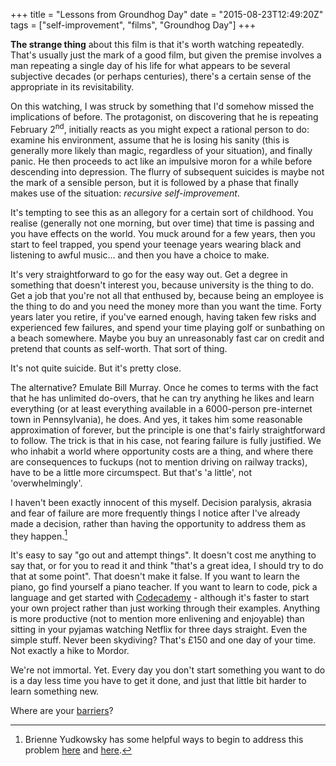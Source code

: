 +++
title = "Lessons from Groundhog Day"
date = "2015-08-23T12:49:20Z"
tags = ["self-improvement", "films", "Groundhog Day"]
+++

**The strange thing** about this film is that it's worth watching repeatedly. That's usually just the mark of a good film, but given the premise involves a man repeating a single day of his life for what appears to be several subjective decades (or perhaps centuries), there's a certain sense of the appropriate in its revisitability.

On this watching, I was struck by something that I'd somehow missed the implications of before. The protagonist, on discovering that he is repeating February 2<sup>nd</sup>, initially reacts as you might expect a rational person to do: examine his environment, assume that he is losing his sanity (this is generally more likely than magic, regardless of your situation), and finally panic. He then proceeds to act like an impulsive moron for a while before descending into depression. The flurry of subsequent suicides is maybe not the mark of a sensible person, but it is followed by a phase that finally makes use of the situation: *recursive self-improvement*.

It's tempting to see this as an allegory for a certain sort of childhood. You realise (generally not one morning, but over time) that time is passing and you have effects on the world. You muck around for a few years, then you start to feel trapped, you spend your teenage years wearing black and listening to awful music... and then you have a choice to make.

It's very straightforward to go for the easy way out. Get a degree in something that doesn't interest you, because university is the thing to do. Get a job that you're not all that enthused by, because being an employee is the thing to do and you need the money more than you want the time. Forty years later you retire, if you've earned enough, having taken few risks and experienced few failures, and spend your time playing golf or sunbathing on a beach somewhere. Maybe you buy an unreasonably fast car on credit and pretend that counts as self-worth. That sort of thing.

It's not quite suicide. But it's pretty close.

The alternative? Emulate Bill Murray. Once he comes to terms with the fact that he has unlimited do-overs, that he can try anything he likes and learn everything (or at least everything available in a 6000-person pre-internet town in Pennsylvania), he does. And yes, it takes him some reasonable approximation of forever, but the principle is one that's fairly straightforward to follow. The trick is that in his case, not fearing failure is fully justified. We who inhabit a world where opportunity costs are a thing, and where there are consequences to fuckups (not to mention driving on railway tracks), have to be a little more circumspect. But that's 'a little', not 'overwhelmingly'.

I haven't been exactly innocent of this myself. Decision paralysis, akrasia and fear of failure are more frequently things I notice after I've already made a decision, rather than having the opportunity to address them as they happen.[^n]

It's easy to say "go out and attempt things". It doesn't cost me anything to say that, or for you to read it and think "that's a great idea, I should try to do that at some point". That doesn't make it false. If you want to learn the piano, go find yourself a piano teacher. If you want to learn to code, pick a language and get started with [Codecademy](https://www.codecademy.com/learn) - although it's faster to start your own project rather than just working through their examples. Anything is more productive (not to mention more enlivening and enjoyable) than sitting in your pyjamas watching Netflix for three days straight. Even the simple stuff. Never been skydiving? That's £150 and one day of your time. Not exactly a hike to Mordor.

We're not immortal. Yet. Every day you don't start something you want to do is a day less time you have to get it done, and just that little bit harder to learn something new.

Where are your [barriers](http://www.getrichslowly.org/blog/2009/03/17/the-psychology-of-passive-barriers-why-your-friends-dont-save-money-eat-healthier-or-clean-their-garages/)?

[^n]: Brienne Yudkowsky has some helpful ways to begin to address this problem [here](https://www.youtube.com/watch?v=x1Sl7qwnKO4) and [here](https://www.youtube.com/watch?v=Yd6KR6nlRyU).
